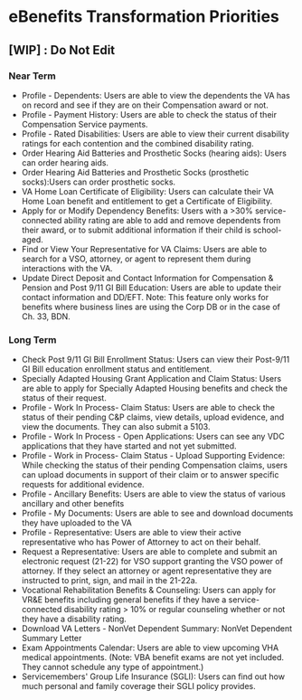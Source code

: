 # eBenefits Transformation Priorities

## [WIP] : Do Not Edit

### Near Term

- Profile - Dependents: Users are able to view the dependents the VA has on record and see if they are on their Compensation award or not. 
- Profile - Payment History: Users are able to check the status of their Compensation Service payments.
- Profile - Rated Disabilities: Users are able to view their current disability ratings for each contention and the combined disability rating. 
- Order Hearing Aid Batteries and Prosthetic Socks (hearing aids): Users can order hearing aids. 
- Order Hearing Aid Batteries and Prosthetic Socks (prosthetic socks):Users can order prosthetic socks. 
- VA Home Loan Certificate of Eligibility: Users can calculate their VA Home Loan benefit and entitlement to get a Certificate of Eligibility.
- Apply for or Modify Dependency Benefits: Users with a >30% service-connected ability rating are able to add and remove dependents from their award, or to submit additional information if their child is school-aged. 
- Find or View Your Representative for VA Claims: Users are able to search for a VSO, attorney, or agent to represent them during interactions with the VA.
- Update Direct Deposit and Contact Information for Compensation & Pension and Post 9/11 GI Bill Education: Users are able to update their contact information and DD/EFT. Note: This feature only works for benefits where business lines are using the Corp DB or in the case of Ch. 33, BDN. 

### Long Term

- Check Post 9/11 GI Bill Enrollment Status: Users can view their Post-9/11 GI Bill education enrollment status and entitlement. 
- Specially Adapted Housing Grant Application and Claim Status: Users are able to apply for Specially Adapted Housing benefits and check the status of their request. 
- Profile - Work In Process- Claim Status: Users are able to check the status of their pending C&P claims, view details, upload evidence, and view the documents. They can also submit a 5103.
- Profile - Work In Process - Open Applications: Users can see any VDC applications that they have started and not yet submitted. 
- Profile - Work in Process- Claim Status - Upload Supporting Evidence: While checking the status of their pending Compensation claims, users can upload documents in support of their claim or to answer specific requests for additional evidence.
- Profile - Ancillary Benefits: Users are able to view the status of various ancillary and other benefits
- Profile - My Documents: Users are able to see and download documents they have uploaded to the VA
- Profile - Representative: Users are able to view their active representative who has Power of Attorney to act on their behalf. 
- Request a Representative: Users are able to complete and submit an electronic request (21-22) for VSO support granting the VSO power of attorney. If they select an attorney or agent representative they are instructed to print, sign, and mail in the 21-22a. 
- Vocational Rehabilitation Benefits & Counseling: Users can apply for VR&E benefits including general benefits if they have a service-connected disability rating > 10% or regular counseling whether or not they have a disability rating.
- Download VA Letters - NonVet Dependent Summary: NonVet Dependent Summary Letter
- Exam Appointments Calendar: Users are able to view upcoming VHA medical appointments. (Note: VBA benefit exams are not yet included. They cannot schedule any type of appointment.)
- Servicemembers' Group Life Insurance (SGLI): Users can find out how much personal and family coverage their SGLI policy provides.
